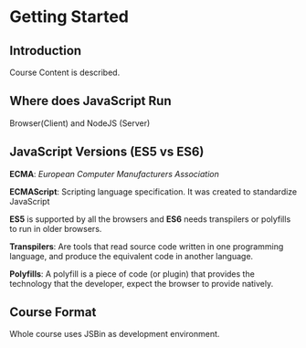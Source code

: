 # Getting Started

## Introduction

Course Content is described.

## Where does JavaScript Run

Browser(Client) and NodeJS (Server)

## JavaScript Versions (ES5 vs ES6)

**ECMA**: *European Computer Manufacturers Association*

**ECMAScript**: Scripting language specification. It was created to standardize JavaScript

**ES5** is supported by all the browsers and **ES6** needs transpilers or polyfills to run in older browsers.

**Transpilers**:  Are tools that read source code written in one programming
language, and produce the equivalent code in another language.

**Polyfills**: A polyfill is a piece of code (or plugin) that provides the technology that the developer, expect the browser to provide natively.

## Course Format

Whole course uses JSBin as development environment.

